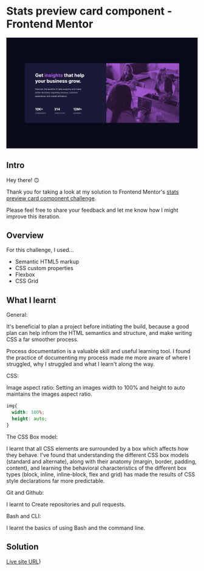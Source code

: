 # Stats preview card component - Frontend Mentor

![](./screenshots/stats-preview-component-desktop-screenshot.png)

## Intro

Hey there! :upside_down_face:

Thank you for taking a look at my solution to Frontend Mentor's [stats preview card component challenge](https://www.frontendmentor.io/challenges/stats-preview-card-component-8JqbgoU62).

Please feel free to share your feedback and let me know how I might improve this iteration.

## Overview

For this challenge, I used...

- Semantic HTML5 markup
- CSS custom properties
- Flexbox
- CSS Grid

## What I learnt

General:

It's beneficial to plan a project before initiating the build, because a good plan can help infrom the HTML semantics and structure, and make writing CSS a far smoother process.

Process documentation is a valuable skill and useful learning tool.
I found the practice of documenting my process made me more aware of where I struggled, why I struggled and what I learn't along the way.

CSS:

Image aspect ratio:
Setting an images width to 100% and height to auto maintains the images aspect ratio.

```CSS
img{
  width: 100%;
  height: auto;
}
```

The CSS Box model:

I learnt that all CSS elements are surrounded by a box which affects how they behave.
I've found that understanding the different CSS box models (standard and alternate), along with their anatomy (margin, border, padding, content), and learning the behavioral characteristics of the different box types (block, inline, inline-block, flex and grid) has made the results of CSS style declarations far more predictable.

Git and Github:

I learnt to Create repositories and pull requests.

Bash and CLI:

I learnt the basics of using Bash and the command line.

## Solution

<a href="https://stats-preview-card-component-solution-etiennedesfontaines.netlify.app/" target="_blank">Live site URL</a>)
